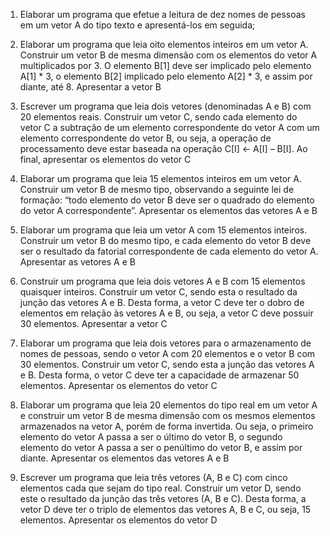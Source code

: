 1. Elaborar um programa que efetue a leitura de dez nomes de pessoas em um vetor A do tipo texto e apresentá-los em seguida;

2. Elaborar um programa que leia oito elementos inteiros em um vetor A. Construir um vetor B de mesma dimensão com os elementos do vetor A multiplicados por 3. O elemento B[1] deve ser implicado pelo elemento A[1] * 3, o elemento B[2] implicado pelo elemento A[2] * 3, e assim por diante, até 8. Apresentar a vetor B

3. Escrever um programa que leia dois vetores (denominadas A e B) com 20 elementos reais. Construir um vetor C, sendo cada elemento do vetor C a subtração de um elemento correspondente do vetor A com um elemento correspondente do vetor B, ou seja, a operação de processamento deve estar baseada na operação C[I] ← A[I] – B[I]. Ao final, apresentar os elementos do vetor C

4. Elaborar um programa que leia 15 elementos inteiros em um vetor A. Construir um vetor B de mesmo tipo, observando a seguinte lei de formação: “todo elemento do vetor B deve ser o quadrado do elemento do vetor A correspondente”. Apresentar os elementos das vetores A e B

5. Elaborar um programa que leia um vetor A com 15 elementos inteiros. Construir um vetor B do mesmo tipo, e cada elemento do vetor B deve ser o resultado da fatorial correspondente de cada elemento do vetor A. Apresentar as vetores A e B

6. Construir um programa que leia dois vetores A e B com 15 elementos quaisquer inteiros. Construir um vetor C, sendo esta o resultado da junção das vetores A e B. Desta forma, a vetor C deve ter o dobro de elementos em relação às vetores A e B, ou seja, a vetor C deve possuir 30 elementos. Apresentar a vetor C

7. Elaborar um programa que leia dois vetores para o armazenamento de nomes de pessoas, sendo o vetor A com 20 elementos e o vetor B com 30 elementos. Construir um vetor C, sendo esta a junção das vetores A e B. Desta forma, o vetor C deve ter a capacidade de armazenar 50 elementos. Apresentar os elementos do vetor C

8. Elaborar um programa que leia 20 elementos do tipo real em um vetor A e construir um vetor B de mesma dimensão com os mesmos elementos armazenados na vetor A, porém de forma invertida. Ou seja, o primeiro elemento do vetor A passa a ser o último do vetor B, o segundo elemento do vetor A passa a ser o penúltimo do vetor B, e assim por diante. Apresentar os elementos das vetores A e B

9. Escrever um programa que leia três vetores (A, B e C) com cinco elementos cada que sejam do tipo real. Construir um vetor D, sendo este o resultado da junção das três vetores (A, B e C). Desta forma, a vetor D deve ter o triplo de elementos das vetores A, B e C, ou seja, 15 elementos. Apresentar os elementos do vetor D
